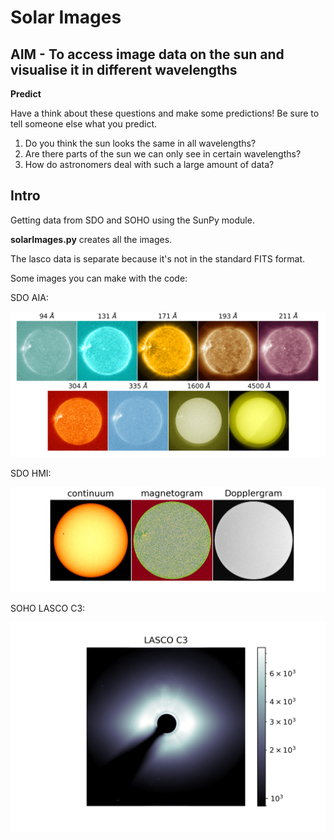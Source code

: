 # Solar Images

## AIM - To access image data on the sun and visualise it in different wavelengths

**Predict**

Have a think about these questions and make some predictions! Be sure to tell someone else what you predict.

1) Do you think the sun looks the same in all wavelengths?  
2) Are there parts of the sun we can only see in certain wavelengths?    
3) How do astronomers deal with such a large amount of data?  

## Intro

Getting data from SDO and SOHO using the SunPy module.

**solarImages.py** creates all the images.

The lasco data is separate because it's not in the standard FITS format.

Some images you can make with the code:

SDO AIA:

![AstroWelcome](sunAIAstacked.png)

SDO HMI:

![AstroWelcome](sunHMI.png)

SOHO LASCO C3:

![AstroWelcome](sunLASCOC3.png)
